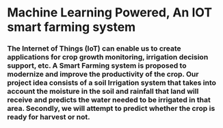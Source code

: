 # Machine Learning Powered, An IOT smart farming system 

### The Internet of Things (IoT) can enable us to create applications for crop growth monitoring, irrigation decision support, etc. A Smart Farming system is proposed to modernize and improve the productivity of the crop. Our project idea consists of a soil Irrigation system that takes into account the moisture in the soil and rainfall that land will receive and predicts the water needed to be irrigated in that area. Secondly, we will attempt to predict whether the crop is ready for harvest or not.